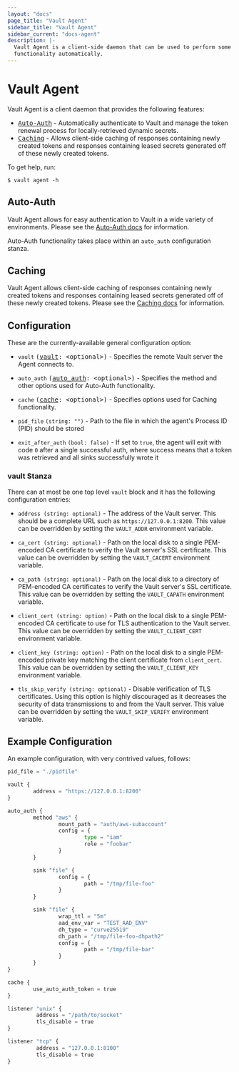 ```yaml
---
layout: "docs"
page_title: "Vault Agent"
sidebar_title: "Vault Agent"
sidebar_current: "docs-agent"
description: |-
  Vault Agent is a client-side daemon that can be used to perform some Vault
  functionality automatically.
---
```


# Vault Agent

Vault Agent is a client daemon that provides the following features:

- <tt>[Auto-Auth][autoauth]</tt> - Automatically authenticate to Vault and manage the token renewal process for locally-retrieved dynamic secrets.
- <tt>[Caching][caching]</tt> - Allows client-side caching of responses containing newly created tokens and responses containing leased secrets generated off of these newly created tokens.

To get help, run:

```text
$ vault agent -h
```

## Auto-Auth

Vault Agent allows for easy authentication to Vault in a wide variety of
environments. Please see the [Auto-Auth docs][autoauth]
for information.

Auto-Auth functionality takes place within an `auto_auth` configuration stanza.

## Caching

Vault Agent allows client-side caching of responses containing newly created tokens
and responses containing leased secrets generated off of these newly created tokens.
Please see the [Caching docs][caching] for information.

## Configuration

These are the currently-available general configuration option:

- `vault` <tt>([vault][vault]: \<optional\>)</tt> - Specifies the remote Vault server the Agent connects to.

- `auto_auth` <tt>([auto_auth][autoauth]: \<optional\>)</tt> - Specifies the method and other options used for Auto-Auth functionality.

- `cache` <tt>([cache][caching]: \<optional\>)</tt> - Specifies options used for Caching functionality.

- `pid_file` `(string: "")` - Path to the file in which the agent's Process ID
  (PID) should be stored

- `exit_after_auth` `(bool: false)` - If set to `true`, the agent will exit
  with code `0` after a single successful auth, where success means that a
  token was retrieved and all sinks successfully wrote it

### vault Stanza

There can at most be one top level `vault` block and it has the following
configuration entries:

- `address (string: optional)` - The address of the Vault server. This should
  be a complete URL such as `https://127.0.0.1:8200`. This value can be
  overridden by setting the `VAULT_ADDR` environment variable.

- `ca_cert (string: optional)` - Path on the local disk to a single PEM-encoded
  CA certificate to verify the Vault server's SSL certificate. This value can
  be overridden by setting the `VAULT_CACERT` environment variable.

- `ca_path (string: optional)` - Path on the local disk to a directory of
  PEM-encoded CA certificates to verify the Vault server's SSL certificate.
  This value can be overridden by setting the `VAULT_CAPATH` environment
  variable.

- `client_cert (string: option)` - Path on the local disk to a single
  PEM-encoded CA certificate to use for TLS authentication to the Vault server.
  This value can be overridden by setting the `VAULT_CLIENT_CERT` environment
  variable.

- `client_key (string: option)` - Path on the local disk to a single
  PEM-encoded private key matching the client certificate from `client_cert`.
  This value can be overridden by setting the `VAULT_CLIENT_KEY` environment
  variable.

- `tls_skip_verify (string: optional)` - Disable verification of TLS
  certificates. Using this option is highly discouraged as it decreases the
  security of data transmissions to and from the Vault server. This value can
  be overridden by setting the `VAULT_SKIP_VERIFY` environment variable.

## Example Configuration

An example configuration, with very contrived values, follows:

```python
pid_file = "./pidfile"

vault {
        address = "https://127.0.0.1:8200"
}

auto_auth {
        method "aws" {
                mount_path = "auth/aws-subaccount"
                config = {
                        type = "iam"
                        role = "foobar"
                }
        }

        sink "file" {
                config = {
                        path = "/tmp/file-foo"
                }
        }

        sink "file" {
                wrap_ttl = "5m"
                aad_env_var = "TEST_AAD_ENV"
                dh_type = "curve25519"
                dh_path = "/tmp/file-foo-dhpath2"
                config = {
                        path = "/tmp/file-bar"
                }
        }
}

cache {
        use_auto_auth_token = true
}

listener "unix" {
         address = "/path/to/socket"
         tls_disable = true
}

listener "tcp" {
         address = "127.0.0.1:8100"
         tls_disable = true
}
```

[vault]: /docs/agent/index.html#vault-stanza
[autoauth]: /docs/agent/autoauth/index.html
[caching]: /docs/agent/caching/index.html
